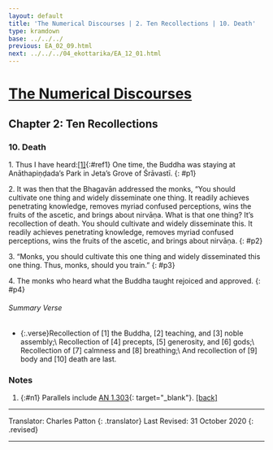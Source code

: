 ```yaml
---
layout: default
title: 'The Numerical Discourses | 2. Ten Recollections | 10. Death'
type: kramdown
base: ../../../
previous: EA_02_09.html
next: ../../../04_ekottarika/EA_12_01.html
---
```


# [The Numerical Discourses](../../../04_ekottarika/index.html)
## Chapter 2: Ten Recollections
### 10. Death

1\. Thus I have heard:[\[1\]](#n1){:#ref1} One time, the Buddha was staying at Anāthapiṇḍada’s Park in Jeta’s Grove of Śrāvastī.
{: #p1}

2\. It was then that the Bhagavān addressed the monks, “You should cultivate one thing and widely disseminate one thing. It readily achieves penetrating knowledge, removes myriad confused perceptions, wins the fruits of the ascetic, and brings about nirvāṇa. What is that one thing? It’s recollection of death. You should cultivate and widely disseminate this. It readily achieves penetrating knowledge, removes myriad confused perceptions, wins the fruits of the ascetic, and brings about nirvāṇa.
{: #p2}

3\. “Monks, you should cultivate this one thing and widely disseminated this one thing. Thus, monks, should you train.”
{: #p3}

4\. The monks who heard what the Buddha taught rejoiced and approved.
{: #p4}

###### Summary Verse
* {:.verse}Recollection of [1] the Buddha, [2] teaching, and [3] noble assembly;\\
Recollection of [4] precepts, [5] generosity, and [6] gods;\\
Recollection of [7] calmness and [8] breathing;\\
And recollection of [9] body and [10] death are last.

### Notes
1. {:#n1} Parallels include [AN 1.303](https://suttacentral.net/an1.296-305/en/sujato){: target="_blank"}. [\[back\]](#ref1)

---

Translator: Charles Patton
{: .translator}
Last Revised: 31 October 2020
{: .revised}

---